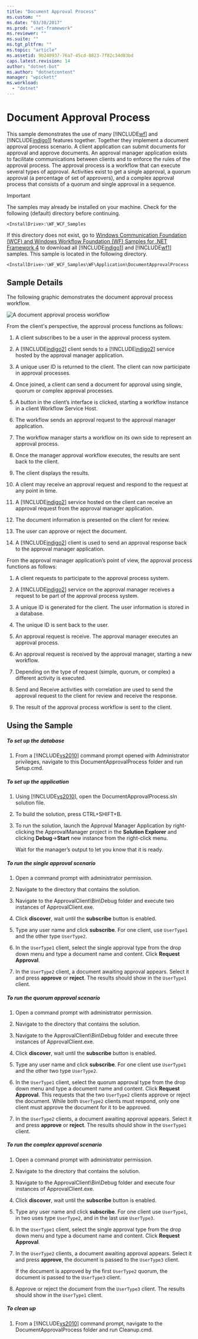 ```yaml
---
title: "Document Approval Process"
ms.custom: ""
ms.date: "03/30/2017"
ms.prod: ".net-framework"
ms.reviewer: ""
ms.suite: ""
ms.tgt_pltfrm: ""
ms.topic: "article"
ms.assetid: 9b240937-76a7-45cd-8823-7f82c34d03bd
caps.latest.revision: 14
author: "dotnet-bot"
ms.author: "dotnetcontent"
manager: "wpickett"
ms.workload: 
  - "dotnet"
---
```

# Document Approval Process
This sample demonstrates the use of many [!INCLUDE[wf](../../../../includes/wf-md.md)] and [!INCLUDE[indigo1](../../../../includes/indigo1-md.md)] features together. Together they implement a document approval process scenario. A client application can submit documents for approval and approve documents. An approval manager application exists to facilitate communications between clients and to enforce the rules of the approval process. The approval process is a workflow that can execute several types of approval. Activities exist to get a single approval, a quorum approval (a percentage of set of approvers), and a complex approval process that consists of a quorum and single approval in a sequence.  
  
> [!IMPORTANT]
>  The samples may already be installed on your machine. Check for the following (default) directory before continuing.  
>   
>  `<InstallDrive>:\WF_WCF_Samples`  
>   
>  If this directory does not exist, go to [Windows Communication Foundation (WCF) and Windows Workflow Foundation (WF) Samples for .NET Framework 4](http://go.microsoft.com/fwlink/?LinkId=150780) to download all [!INCLUDE[indigo1](../../../../includes/indigo1-md.md)] and [!INCLUDE[wf1](../../../../includes/wf1-md.md)] samples. This sample is located in the following directory.  
>   
>  `<InstallDrive>:\WF_WCF_Samples\WF\Application\DocumentApprovalProcess`  
  
## Sample Details  
 The following graphic demonstrates the document approval process workflow.  
  
 ![A document approval process workflow](../../../../docs/framework/windows-workflow-foundation/samples/media/approvalprocess.jpg "ApprovalProcess")  
  
 From the client's perspective, the approval process functions as follows:  
  
1.  A client subscribes to be a user in the approval process system.  
  
2.  A [!INCLUDE[indigo2](../../../../includes/indigo2-md.md)] client sends to a [!INCLUDE[indigo2](../../../../includes/indigo2-md.md)] service hosted by the approval manager application.  
  
3.  A unique user ID is returned to the client. The client can now participate in approval processes.  
  
4.  Once joined, a client can send a document for approval using single, quorum or complex approval processes.  
  
5.  A button in the client’s interface is clicked, starting a workflow instance in a client Workflow Service Host.  
  
6.  The workflow sends an approval request to the approval manager application.  
  
7.  The workflow manager starts a workflow on its own side to represent an approval process.  
  
8.  Once the manager approval workflow executes, the results are sent back to the client.  
  
9. The client displays the results.  
  
10. A client may receive an approval request and respond to the request at any point in time.  
  
11. A [!INCLUDE[indigo2](../../../../includes/indigo2-md.md)] service hosted on the client can receive an approval request from the approval manager application.  
  
12. The document information is presented on the client for review.  
  
13. The user can approve or reject the document.  
  
14. A [!INCLUDE[indigo2](../../../../includes/indigo2-md.md)] client is used to send an approval response back to the approval manager application.  
  
 From the approval manager application’s point of view, the approval process functions as follows:  
  
1.  A client requests to participate to the approval process system.  
  
2.  A [!INCLUDE[indigo2](../../../../includes/indigo2-md.md)] service on the approval manager receives a request to be part of the approval process system.  
  
3.  A unique ID is generated for the client. The user information is stored in a database.  
  
4.  The unique ID is sent back to the user.  
  
5.  An approval request is receive. The approval manager executes an approval process.  
  
6.  An approval request is received by the approval manager, starting a new workflow.  
  
7.  Depending on the type of request (simple, quorum, or complex) a different activity is executed.  
  
8.  Send and Receive activities with correlation are used to send the approval request to the client for review and receive the response.  
  
9. The result of the approval process workflow is sent to the client.  
  
## Using the Sample  
  
##### To set up the database  
  
1.  From a [!INCLUDE[vs2010](../../../../includes/vs2010-md.md)] command prompt opened with Administrator privileges, navigate to this DocumentApprovalProcess folder and run Setup.cmd.  
  
##### To set up the application  
  
1.  Using [!INCLUDE[vs2010](../../../../includes/vs2010-md.md)], open the DocumentApprovalProcess.sln solution file.  
  
2.  To build the solution, press CTRL+SHIFT+B.  
  
3.  To run the solution, launch the Approval Manager Application by right-clicking the ApprovalManager project in the **Solution Explorer** and clicking **Debug**->**Start** new instance from the right-click menu.  
  
     Wait for the manager’s output to let you know that it is ready.  
  
##### To run the single approval scenario  
  
1.  Open a command prompt with administrator permission.  
  
2.  Navigate to the directory that contains the solution.  
  
3.  Navigate to the ApprovalClient\Bin\Debug folder and execute two instances of ApprovalClient.exe.  
  
4.  Click **discover**, wait until the **subscribe** button is enabled.  
  
5.  Type any user name and click **subscribe**. For one client, use `UserType1` and the other type `UserType2`.  
  
6.  In the `UserType1` client, select the single approval type from the drop down menu and type a document name and content. Click **Request Approval**.  
  
7.  In the `UserType2` client, a document awaiting approval appears. Select it and press **approve** or **reject**. The results should show in the `UserType1` client.  
  
##### To run the quorum approval scenario  
  
1.  Open a command prompt with administrator permission.  
  
2.  Navigate to the directory that contains the solution.  
  
3.  Navigate to the ApprovalClient\Bin\Debug folder and execute three instances of ApprovalClient.exe.  
  
4.  Click **discover**, wait until the **subscribe** button is enabled.  
  
5.  Type any user name and click **subscribe**. For one client use `UserType1` and the other two type `UserType2`.  
  
6.  In the `UserType1` client, select the quorum approval type from the drop down menu and type a document name and content. Click **Request Approval**. This requests that the two `UserType2` clients approve or reject the document. While both `UserType2` clients must respond, only one client must approve the document for it to be approved.  
  
7.  In the `UserType2` clients, a document awaiting approval appears. Select it and press **approve** or **reject**. The results should show in the `UserType1` client.  
  
##### To run the complex approval scenario  
  
1.  Open a command prompt with administrator permission.  
  
2.  Navigate to the directory that contains the solution.  
  
3.  Navigate to the ApprovalClient\Bin\Debug folder and execute four instances of ApprovalClient.exe.  
  
4.  Click **discover**, wait until the **subscribe** button is enabled.  
  
5.  Type any user name and click **subscribe**. For one client use `UserType1`, in two uses type `UserType2`, and in the last use `UserType3`.  
  
6.  In the `UserType1` client, select the single approval type from the drop down menu and type a document name and content. Click **Request Approval**.  
  
7.  In the `UserType2` clients, a document awaiting approval appears. Select it and press **approve**, the document is passed to the `UserType3` client.  
  
     If the document is approved by the first `UserType2` quorum, the document is passed to the `UserType3` client.  
  
8.  Approve or reject the document from the `UserType3` client. The results should show in the `UserType1` client.  
  
##### To clean up  
  
1.  From a [!INCLUDE[vs2010](../../../../includes/vs2010-md.md)] command prompt, navigate to the DocumentApprovalProcess folder and run Cleanup.cmd.